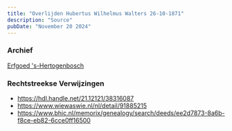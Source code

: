 ```yaml
---
title: "Overlijden Hubertus Wilhelmus Walters 26-10-1871"
description: "Source"
pubDate: "November 20 2024"
---
```


### Archief
[Erfgoed 's-Hertogenbosch](https://www.erfgoedshertogenbosch.nl/)

### Rechtstreekse Verwijzingen
- https://hdl.handle.net/21.12121/38316087
- https://www.wiewaswie.nl/nl/detail/91885215
- https://www.bhic.nl/memorix/genealogy/search/deeds/ee2d7873-8a6b-f8ce-eb82-6cce0ff16500